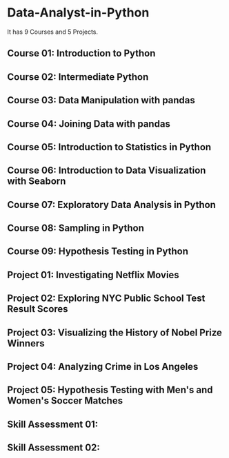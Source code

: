 # Data-Analyst-in-Python

It has 9 Courses and 5 Projects.

## Course 01: Introduction to Python

## Course 02: Intermediate Python

## Course 03: Data Manipulation with pandas

## Course 04: Joining Data with pandas

## Course 05: Introduction to Statistics in Python

## Course 06: Introduction to Data Visualization with Seaborn

## Course 07: Exploratory Data Analysis in Python

## Course 08: Sampling in Python

## Course 09: Hypothesis Testing in Python

## Project 01: Investigating Netflix Movies

## Project 02: Exploring NYC Public School Test Result Scores

## Project 03: Visualizing the History of Nobel Prize Winners

## Project 04: Analyzing Crime in Los Angeles

## Project 05: Hypothesis Testing with Men's and Women's Soccer Matches

## Skill Assessment 01:

## Skill Assessment 02:
